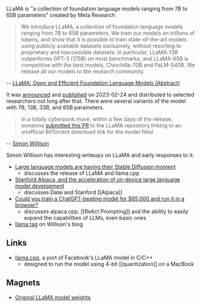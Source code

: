 LLaMA is "a collection of foundation language models ranging from 7B to 65B parameters" created by Meta Research. 

> We introduce LLaMA, a collection of foundation language models ranging from 7B to 65B parameters. We train our models on trillions of tokens, and show that it is possible to train state-of-the-art models using publicly available datasets exclusively, without resorting to proprietary and inaccessible datasets. In particular, LLaMA-13B outperforms GPT-3 (175B) on most benchmarks, and LLaMA-65B is competitive with the best models, Chinchilla-70B and PaLM-540B. We release all our models to the research community.

-- [LLaMA: Open and Efficient Foundation Language Models (Abstract)](https://research.facebook.com/publications/llama-open-and-efficient-foundation-language-models/)

It was [announced](https://ai.facebook.com/blog/large-language-model-llama-meta-ai/) and [published](https://research.facebook.com/publications/llama-open-and-efficient-foundation-language-models/) on 2023-02-24 and distributed to selected researchers not long after that.  There were several variants of the model with 7B, 13B, 33B, and 65B parameters.

> In a totally cyberpunk move, within a few days of the release, someone [submitted this PR](https://github.com/facebookresearch/llama/pull/73) to the LLaMA repository linking to an unofficial BitTorrent download link for the model files!

-- [Simon Willison](https://simonwillison.net/2023/Mar/11/llama/)

Simon Willison has interesting writeups on LLaMA and early responses to it:

- [Large language models are having their Stable Diffusion moment](https://simonwillison.net/2023/Mar/11/llama/)
	- discusses the release of LLaMA and llama.cpp
- [Stanford Alpaca, and the acceleration of on-device large language model development](https://simonwillison.net/2023/Mar/13/alpaca/)
	- discusses Dalai and Stanford [[Alpaca]]
- [Could you train a ChatGPT-beating model for $85,000 and run it in a browser?](https://simonwillison.net/2023/Mar/17/beat-chatgpt-in-a-browser/)
	- discusses alpaca.cpp, [[ReAct Prompting]] and the ability to easily expand the capabilities of LLMs, even basic ones
- [llama tag](https://simonwillison.net/tags/llama/) on Willison's blog

## Links

- [llama.cpp](https://github.com/ggerganov/llama.cpp), a port of Facebook's LLaMA model in C/C++
	- designed to run the model using 4-bit [[quantization]] on a MacBook


## Magnets

- [Original LLaMA model weights](magnet:?xt=urn:btih:ZXXDAUWYLRUXXBHUYEMS6Q5CE5WA3LVA&dn=LLaMA)